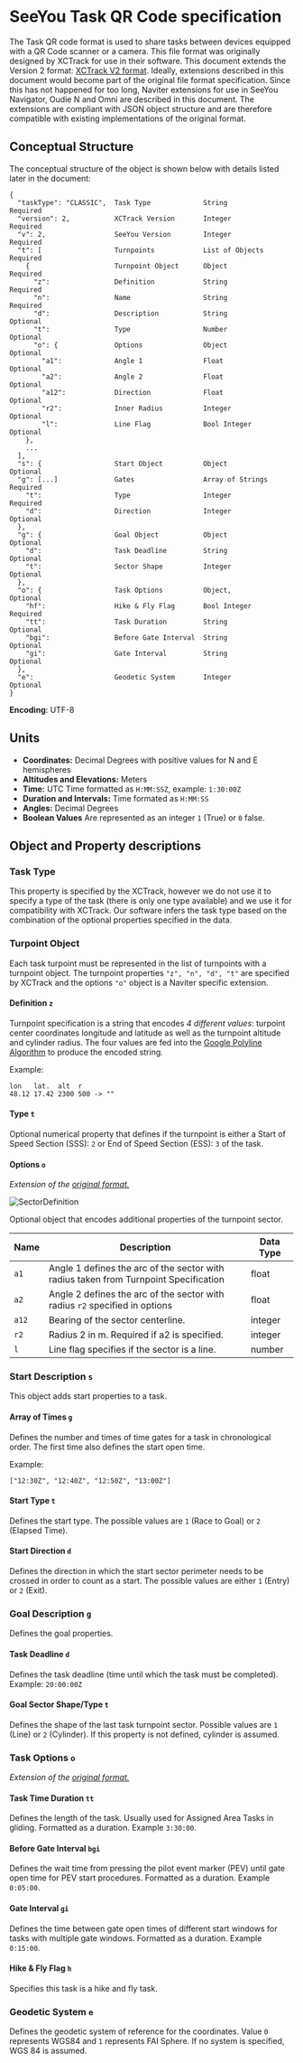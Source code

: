 # SeeYou Task QR Code specification

The Task QR code format is used to share tasks between devices equipped with a QR Code scanner or a camera. This file format was originally designed by XCTrack for use in their software. This document extends the Version 2 format: [XCTrack V2 format](https://xctrack.org/Competition_Interfaces.html). Ideally, extensions described in this document would become part of the original file format specification. Since this has not happened for too long, Naviter extensions for use in SeeYou Navigator, Oudie N and Omni are described in this document. The extensions are compliant with JSON object structure and are therefore compatible with existing implementations of the original format.


## Conceptual Structure

The conceptual structure of the object is shown below with details listed later in the document:

```
{
  "taskType": "CLASSIC",  Task Type             String            Required
  "version": 2,           XCTrack Version       Integer           Required
  "v": 2,                 SeeYou Version        Integer           Required
  "t": [                  Turnpoints            List of Objects   Required
    {                     Turnpoint Object      Object            Required
      "z":                Definition            String            Required
      "n":                Name                  String            Required
      "d":                Description           String            Optional 
      "t":                Type                  Number            Optional
      "o": {              Options               Object            Optional
        "a1":             Angle 1               Float             Optional
        "a2":             Angle 2               Float             Optional
        "a12":            Direction             Float             Optional
        "r2":             Inner Radius          Integer           Optional
        "l":              Line Flag             Bool Integer      Optional
    },
    ...
  ],
  "s": {                  Start Object          Object            Optional
  "g": [...]              Gates                 Array of Strings  Required      
    "t":                  Type                  Integer           Required
    "d":                  Direction             Integer           Optional
  },        
  "g": {                  Goal Object           Object            Optional
    "d":                  Task Deadline         String            Optional
    "t":                  Sector Shape          Integer           Optional
  },
  "o": {                  Task Options          Object,           Optional
    "hf":                 Hike & Fly Flag       Bool Integer      Required
    "tt":                 Task Duration         String            Optional
    "bgi":                Before Gate Interval  String            Optional
    "gi":                 Gate Interval         String            Optional
  },
  "e":                    Geodetic System       Integer           Optional
}
```

**Encoding**: UTF-8

## Units

- **Coordinates:** Decimal Degrees with positive values for N and E hemispheres
- **Altitudes and Elevations:** Meters
- **Time:** UTC Time formatted as `H:MM:SSZ`, example: `1:30:00Z`
- **Duration and Intervals:** Time formated as `H:MM:SS`
- **Angles:** Decimal Degrees
- **Boolean Values** Are represented as an integer `1` (True) or `0`  false.



## Object and Property descriptions

### Task Type 

This property is specified by the XCTrack, however we do not use it to specify a type of the task (there is only one type available) and we use it for compatibility with XCTrack. Our software infers the task type based on the combination of the optional properties specified in the data.

### Turpoint Object

Each task turpoint must be represented in the list of turnpoints with a turnpoint object. The turnpoint properties `"z", "n", "d", "t"` are specified by XCTrack and the options `"o"`  object is a Naviter specific extension.

#### Definition `z`

Turnpoint specification is a string that encodes *4 different values*: turpoint center coordinates longitude and latitude as well as the turnpoint altitude and cylinder radius. The four values are fed into the [Google Polyline Algorithm](https://developers.google.com/maps/documentation/utilities/polylinealgorithm) to produce the encoded string.

Example:

```
lon   lat.  alt  r  
48.12 17.42 2300 500 -> ""
```

#### Type `t`

Optional numerical property that defines if the turnpoint is either a Start of Speed Section (SSS): `2` or End of Speed Section (ESS): `3` of the task. 

#### Options `o`

*Extension of the [original format.](https://xctrack.org/Competition_Interfaces.html)*

![SectorDefinition](./images/SectorDefinition.png)

Optional object that encodes additional properties of the turnpoint sector. 

| Name  | Description                                                  | Data Type |
| ----- | ------------------------------------------------------------ | --------- |
| `a1`  | Angle 1 defines the arc of the sector with radius taken from Turnpoint Specification | float     |
| `a2`  | Angle 2 defines the arc of the sector with radius `r2` specified in options | float     |
| `a12` | Bearing of the sector centerline.                            | integer   |
| `r2`  | Radius 2 in m. Required if a2 is specified.                  | integer   |
| `l`   | Line flag specifies if the sector is a line.                 | number    |

### Start Description `s`

This object adds start properties to a task.

#### Array of Times `g`

Defines the number and times of time gates for a task in chronological order. The first time also defines the start open time.

Example:

```
["12:30Z", "12:40Z", "12:50Z", "13:00Z"]
```

#### Start Type `t`

Defines the start type. The possible values are `1` (Race to Goal) or `2` (Elapsed Time).

#### Start Direction `d`

Defines the direction in which the start sector perimeter needs to be crossed in order to count as a start. The possible values are either `1` (Entry) or `2` (Exit).

### Goal Description `g`

Defines the goal properties.

#### Task Deadline `d`

Defines the task deadline (time until which the task must be completed). Example: `20:00:00Z`

#### Goal Sector Shape/Type `t`

Defines the shape of the last task turnpoint sector. Possible values are `1` (Line) or `2` (Cylinder). If this property is not defined, cylinder is assumed.

### Task Options `o`

*Extension of the [original format.](https://xctrack.org/Competition_Interfaces.html)*

#### Task Time Duration  `tt`

Defines the length of the task. Usually used for Assigned Area Tasks in gliding. Formatted as a duration. Example `3:30:00`.

#### Before Gate Interval `bgi`

Defines the wait time from pressing the pilot event marker (PEV) until gate open time for PEV start procedures. Formatted as a duration. Example `0:05:00`.

#### Gate Interval `gi`

Defines the time between gate open times of different start windows for tasks with multiple gate windows. Formatted as a duration. Example `0:15:00`.

#### Hike & Fly Flag `h`

Specifies this task is a hike and fly task.

### Geodetic System `e`

Defines the geodetic system of reference for the coordinates. Value `0` represents WGS84 and `1` represents FAI Sphere. If no system is specified, WGS 84 is assumed.
